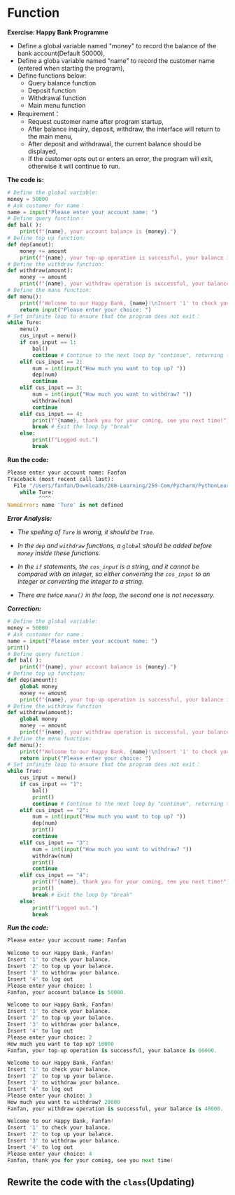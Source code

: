 # Function

**Exercise: Happy Bank Programme**
- Define a global variable named "money" to record the balance of the bank account(Default 50000),
- Define a globa variable named "name" to record the customer name (entered when starting the program),
- Define functions below:
  - Query balance function
  - Deposit function
  - Withdrawal function
  - Main menu function
- Requirement：
  - Request customer name after program startup,
  - After balance inquiry, deposit, withdraw, the interface will return to the main menu,
  - After deposit and withdrawal, the current balance should be displayed,
  - If the customer opts out or enters an error, the program will exit, otherwise it will continue to run.

**The code is:**

```py
# Define the global variable:
money = 50000
# Ask customer for name：
name = input("Please enter your account name: ")
# Define query function：
def bal( ):
    print(f"{name}, your account balance is {money}.")
# Define top up function:
def dep(amout):
    money += amount
    print(f"{name}, your top-up operation is successful, your balance is {money}.")
# Define the withdraw function:
def withdraw(amount):
    money -= amount
    print(f"{name}, your withdraw operation is successful, your balance is {money}.")
# Define the manu function:
def menu():
    print(f"Welcome to our Happy Bank, {name}!\nInsert '1' to check your balance.\nInsert '2' to top up your balance.\nInsert '3' to withdraw your balance.\nInsert '4' to log out")
    return input("Please enter your choice: ")
# Set infinite loop to ensure that the program does not exit：
while Ture:
    menu()
    cus_input = menu()
    if cus_input == 1:
        bal()
        continue # Continue to the next loop by "continue", returning to the main menu.
    elif cus_input == 2:
        num = int(input("How much you want to top up? "))
        dep(num)
        continue
    elif cus_input == 3:
        num = int(input("How much you want to withdraw? "))
        withdraw(num)
        continue
    elif cus_input == 4:
        print(f"{name}, thank you for your coming, see you next time!")
        break # Exit the loop by "break"
    else:
        print(f"Logged out.")
        break
```

**Run the code:**

```py
Please enter your account name: Fanfan
Traceback (most recent call last):
  File "/Users/fanfan/Downloads/200-Learning/250-Com/Pycharm/PythonLearning.py", line 21, in <module>
    while Ture:
          ^^^^
NameError: name 'Ture' is not defined
```

_**Error Analysis:**_

- _The spelling of `Ture` is wrong, it should be `True`._

- _In the `dep` and `withdraw` functions, a `global` should be added before `money` inside these functions._

- _In the `if` statements, the `cos_input` is a string, and it cannot be compared with an integer, so either converting the `cos_input` to an integer or converting the integer to a string._

- _There are twice `manu()` in the loop, the second one is not necessary._

_**Correction:**_

```py
# Define the global variable:
money = 50000
# Ask customer for name：
name = input("Please enter your account name: ")
print()
# Define query function：
def bal( ):
    print(f"{name}, your account balance is {money}.")
# Define top up function:
def dep(amount):
    global money
    money += amount
    print(f"{name}, your top-up operation is successful, your balance is {money}.")
# Define the withdraw function
def withdraw(amount):
    global money
    money -= amount
    print(f"{name}, your withdraw operation is successful, your balance is {money}.")
# Define the menu function:
def menu():
    print(f"Welcome to our Happy Bank, {name}!\nInsert '1' to check your balance.\nInsert '2' to top up your balance.\nInsert '3' to withdraw your balance.\nInsert '4' to log out")
    return input("Please enter your choice: ")
# Set infinite loop to ensure that the program does not exit：
while True:
    cus_input = menu()
    if cus_input == "1":
        bal()
        print()
        continue # Continue to the next loop by "continue", returning to the main menu.
    elif cus_input == "2":
        num = int(input("How much you want to top up? "))
        dep(num)
        print()
        continue
    elif cus_input == "3":
        num = int(input("How much you want to withdraw? "))
        withdraw(num)
        print()
        continue
    elif cus_input == "4":
        print(f"{name}, thank you for your coming, see you next time!")
        print()
        break # Exit the loop by "break"
    else:
        print(f"Logged out.")
        break
```

_**Run the code:**_

```py
Please enter your account name: Fanfan

Welcome to our Happy Bank, Fanfan!
Insert '1' to check your balance.
Insert '2' to top up your balance.
Insert '3' to withdraw your balance.
Insert '4' to log out
Please enter your choice: 1
Fanfan, your account balance is 50000.

Welcome to our Happy Bank, Fanfan!
Insert '1' to check your balance.
Insert '2' to top up your balance.
Insert '3' to withdraw your balance.
Insert '4' to log out
Please enter your choice: 2
How much you want to top up? 10000
Fanfan, your top-up operation is successful, your balance is 60000.

Welcome to our Happy Bank, Fanfan!
Insert '1' to check your balance.
Insert '2' to top up your balance.
Insert '3' to withdraw your balance.
Insert '4' to log out
Please enter your choice: 3
How much you want to withdraw? 20000
Fanfan, your withdraw operation is successful, your balance is 40000.

Welcome to our Happy Bank, Fanfan!
Insert '1' to check your balance.
Insert '2' to top up your balance.
Insert '3' to withdraw your balance.
Insert '4' to log out
Please enter your choice: 4
Fanfan, thank you for your coming, see you next time!
```

## Rewrite the code with the `class`(Updating)





